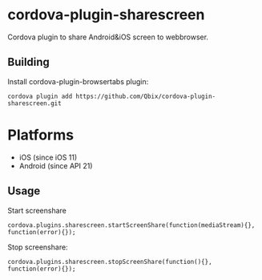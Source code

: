 # cordova-plugin-sharescreen
  Cordova plugin to share Android&iOS screen to webbrowser.

## Building

Install cordova-plugin-browsertabs plugin:

    cordova plugin add https://github.com/Qbix/cordova-plugin-sharescreen.git

# Platforms

* iOS (since iOS 11)
* Android (since API 21) 

## Usage

Start screenshare 

	cordova.plugins.sharescreen.startScreenShare(function(mediaStream){}, function(error){});

Stop screenshare:

	cordova.plugins.sharescreen.stopScreenShare(function(){}, function(error){});


